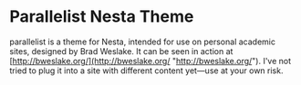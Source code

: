 Parallelist Nesta Theme
=======================

parallelist is a theme for Nesta, intended for use on personal academic sites, designed by Brad Weslake.  It can be seen in action at [http://bweslake.org/](http://bweslake.org/ "http://bweslake.org/").  I've not tried to plug it into a site with different content yet—use at your own risk.
